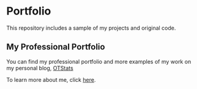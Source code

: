 # Portfolio
This repository includes a sample of my projects and original code.

## My Professional Portfolio
You can find my professional portfolio and more examples of my work on my personal blog, [OTStats](https://otstats.wordpress.com/)


To learn more about me, click [here](https://github.com/owen-thompson/About-Me/blob/master/READaboutME.md).






